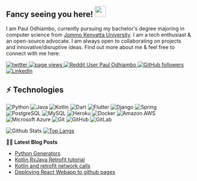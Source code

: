 ## Fancy seeing you here! <img src="https://raw.githubusercontent.com/paulodhiambo/paulodhiambo/master/wave.gif" width="30px">

I am Paul Odhiambo, currently pursuing my bachelor's degree majoring in computer science from [Jommo Kenyatta University](https://jkuat.ac.ke/). I am a tech enthusiast & an open-source advocate. I am always open to collaborating on projects and innovative/disruptive ideas. Find out more about me & feel free to connect with me here:

<p align="left">
  <a href="https://twitter.com/paulodhiamboh">
    <img src="https://img.shields.io/twitter/follow/paulodhiamboh?paulodhiamboh?color=green&logo=twitter" alt="twitter" />
  </a>
  <a href="https://github.com/paulodhiambo/paulodhiambo">
    <img src="https://visitor-badge.laobi.icu/badge?page_id=paulodhiambo.paulodhiambo" alt="page views" />
  </a>
  <a href="https://www.reddit.com/user/paulodhiambo">
    <img alt="Reddit User Paul Odhiambo" src="https://img.shields.io/reddit/user-karma/combined/paulodhiambo?label=paul&logo=reddit">
  </a>
  <a href="https://github.com/paulodhiambo?tab=followers">
    <img alt="GitHub followers" src="https://img.shields.io/github/followers/paulodhiambo?color=green&logo=github">
  </a>
  <a href="https://linkedin.com/in/paulodhiambo">
    <img alt="LinkedIn" src="https://img.shields.io/badge/LinkedIn-0077B5?logo=linkedin&logoColor=white">
  </a>
</p>


## ⚡ Technologies

![Python](https://img.shields.io/badge/-Python-black?style=flat-square&logo=Python)
![Java](https://img.shields.io/badge/-java-E34A86?style=flat-square&logo=java)
![Kotlin](https://img.shields.io/badge/-Kotlin-430098?style=flat-square&logo=kotlin)
![Dart](https://img.shields.io/badge/-Dart-181717?style=flat-square&logo=dart)
![Flutter](https://img.shields.io/badge/-Flutter-FCA121?style=flat-square&logo=flutter)
![Django](https://img.shields.io/badge/-django-E34A86?style=flat-square&logo=django)
![Spring](https://img.shields.io/badge/-Spring-black?style=flat-square&logo=spring)
![PostgreSQL](https://img.shields.io/badge/-PostgreSQL-336791?style=flat-square&logo=postgresql)
![MySQL](https://img.shields.io/badge/-MySQL-black?style=flat-square&logo=mysql)
![Heroku](https://img.shields.io/badge/-Heroku-430098?style=flat-square&logo=heroku)
![Docker](https://img.shields.io/badge/-Docker-black?style=flat-square&logo=docker)
![Amazon AWS](https://img.shields.io/badge/Amazon%20AWS-232F3E?style=flat-square&logo=amazon-aws)
![Microsoft Azure](https://img.shields.io/badge/Microsoft%20Azure-232F7E?style=flat-square&logo=microsoft-azure)
![Git](https://img.shields.io/badge/-Git-black?style=flat-square&logo=git)
![GitHub](https://img.shields.io/badge/-GitHub-181717?style=flat-square&logo=github)
![GitLab](https://img.shields.io/badge/-GitLab-FCA121?style=flat-square&logo=gitlab)

![Github Stats](https://github-readme-stats.vercel.app/api?username=paulodhiambo&show_icons=true)
[![Top Langs](https://github-readme-stats.vercel.app/api/top-langs/?username=paulodhiambo&hide=css)](https://github.com/paulodhiambo/github-readme-stats)

📕📜 **Latest Blog Posts**
<!-- BLOG-POST-LIST:START -->
- [Python Generators](https://dev.to/paulodhiambo/python-generators-36eo)
- [Kotlin RxJava Retrofit tutorial](https://dev.to/paulodhiambo/kotlin-rxjava-retrofit-tutorial-18hn)
- [Kotlin and retrofit network calls](https://dev.to/paulodhiambo/kotlin-and-retrofit-network-calls-2353)
- [Deploying React Webapp to github pages](https://dev.to/paulodhiambo/deploying-react-webapp-to-github-pages-2pfc)
<!-- BLOG-POST-LIST:END -->

